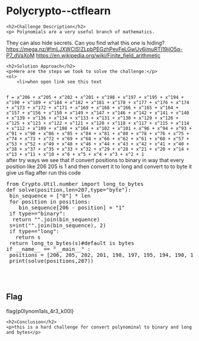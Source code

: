 <title>Polycrypto--ctflearn </title>
 

<!DOCTYPE html>
<html>
 
<body>
    <h1>Polycrypto--ctflearn </h1>

    <h2>Challenge Description</h2>
    <p> Polynomials are a very useful branch of mathematics. 
They can also hide secrets. Can you find what this one is hiding? https://mega.nz/#!mLJXWCIS!ZLpbPEGzhPevFeLGwUv6imuRTl19jiO5q-P7_dVaXoM https://en.wikipedia.org/wiki/Finite_field_arithmetic
</p>

    <h2>Solution Approach</h2>
    <p>Here are the steps we took to solve the challenge:</p>
    <ol> 
        <li>when open link see this text 

<code>
f = x^206 + x^205 + x^202 + x^201 + x^198 + x^197 + x^195 + x^194 + x^190 + x^189 + x^184 + x^182 + x^181 + x^178 + x^177 + x^176 + x^174 + x^173 + x^172 + x^171 + x^169 + x^168 + x^166 + x^165 + x^164 + x^157 + x^156 + x^150 + x^149 + x^147 + x^146 + x^142 + x^141 + x^140 + x^139 + x^136 + x^134 + x^133 + x^131 + x^130 + x^129 + x^126 + x^125 + x^123 + x^122 + x^121 + x^120 + x^118 + x^117 + x^115 + x^114 + x^112 + x^109 + x^108 + x^104 + x^102 + x^101 + x^96 + x^94 + x^93 + x^91 + x^90 + x^86 + x^85 + x^84 + x^81 + x^80 + x^78 + x^76 + x^75 + x^74 + x^73 + x^72 + x^69 + x^68 + x^66 + x^62 + x^61 + x^60 + x^57 + x^53 + x^52 + x^49 + x^48 + x^46 + x^44 + x^43 + x^42 + x^41 + x^40 + x^38 + x^37 + x^35 + x^33 + x^32 + x^29 + x^28 + x^21 + x^20 + x^14 + x^13 + x^11 + x^10 + x^6 + x^5 + x^4 + x^3 + x^2 + 1
</code>
after try ways we see that if convert positions to binary 
in way that every position like 206 205 is 1 and then convert it to long and convert to to byte it 
give us flag after run this code
<pre>
from Crypto.Util.number import long_to_bytes
def solve(position,len=207,type="byte"):
 bin_sequence = ["0"] * len
 for position in positions:
    bin_sequence[206 - position] = "1"
 if type=="binary":
  return "".join(bin_sequence)
 s=int("".join(bin_sequence), 2)
 if type=="long":
   return s 
 return long_to_bytes(s)#default is bytes
if __name__ == "__main__" :
 positions = [206, 205, 202, 201, 198, 197, 195, 194, 190, 189, 184, 182, 181, 178, 177, 176, 174, 173, 172, 171, 169, 168, 166, 165, 164, 157, 156, 150, 149, 147, 146, 142, 141, 140, 139, 136, 134, 133, 131, 130, 129, 126, 125, 123, 122, 121, 120, 118, 117, 115, 114, 112, 109, 108, 104, 102, 101, 96, 94, 93, 91, 90, 86, 85, 84, 81, 80, 78, 76, 75, 74, 73, 72, 69, 68, 66, 62, 61, 60, 57, 53, 52, 49, 48, 46, 44, 43, 42, 41, 40, 38, 37, 35, 33, 32, 29, 28, 21, 20, 14, 13, 11, 10, 6, 5, 4, 3, 2, 0]
 print(solve(positions,207))


</pre>
    </ol>
<br>
    <h2>Flag</h2>
    <p class="flag">flag{p0lynom1als_4r3_k00l}
</p>

    <h2>Conclusion</h2>
    <p>this is a hard challenge for convert polynominal to binary and long and bytes</p>

</body>
</html>
